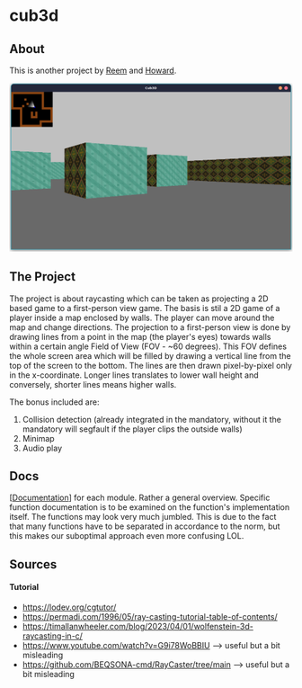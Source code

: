 # cub3d

## About
This is another project by [Reem](https://github.com/ReemEssamEldin) and [Howard](https://github.com/howset).

![medium](./assets/scr_sht/image.png "medium")

## The Project
The project is about raycasting which can be taken as projecting a 2D based game to a first-person view game. The basis is stil a 2D game of a player inside a map enclosed by walls. The player can move around the map and change directions. The projection to a first-person view is done by drawing lines from a point in the map (the player's eyes) towards walls within a certain angle Field of View (FOV - ~60 degrees). This FOV defines the whole screen area which will be filled by drawing a vertical line from the top of the screen to the bottom. The lines are then drawn pixel-by-pixel only in the x-coordinate. Longer lines translates to lower wall height and conversely, shorter lines means higher walls.

The bonus included are:
1. Collision detection (already integrated in the mandatory, without it the mandatory will segfault if the player clips the outside walls)
2. Minimap
3. Audio play

## Docs
[[Documentation](./docs/MAIN.md)] for each module. Rather a general overview. Specific function documentation is to be examined on the function's implementation itself. The functions may look very much jumbled. This is due to the fact that many functions have to be separated in accordance to the norm, but this makes our suboptimal approach even more confusing LOL.

## Sources
#### Tutorial
- https://lodev.org/cgtutor/
- https://permadi.com/1996/05/ray-casting-tutorial-table-of-contents/
- https://timallanwheeler.com/blog/2023/04/01/wolfenstein-3d-raycasting-in-c/
- https://www.youtube.com/watch?v=G9i78WoBBIU --> useful but a bit misleading
- https://github.com/BEQSONA-cmd/RayCaster/tree/main --> useful but a bit misleading
